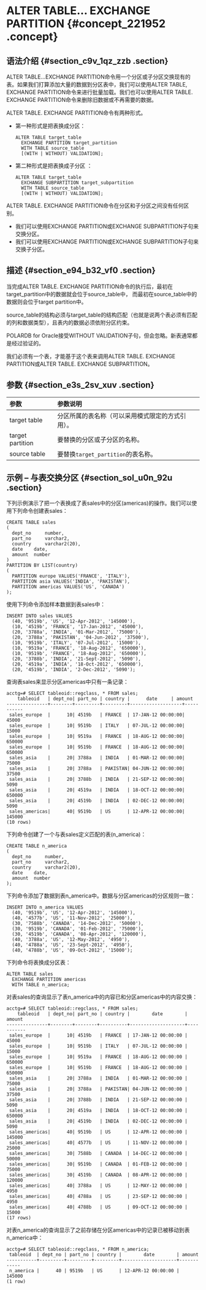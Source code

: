 # ALTER TABLE… EXCHANGE PARTITION {#concept_221952 .concept}

## 语法介绍 {#section_c9v_1qz_zzb .section}

ALTER TABLE...EXCHANGE PARTITION命令用一个分区或子分区交换现有的表。如果我们打算添加大量的数据到分区表中，我们可以使用ALTER TABLE, EXCHANGE PARTITION命令来进行批量加载。我们也可以使用ALTER TABLE. EXCHANGE PARTITION命令来删除旧数据或不再需要的数据。

ALTER TABLE. EXCHANGE PARTITION命令有两种形式。

-   第一种形式是把表换成分区：

    ```
    ALTER TABLE target_table 
      EXCHANGE PARTITION target_partition 
      WITH TABLE source_table 
      [(WITH | WITHOUT) VALIDATION];
    ```

-   第二种形式是把表换成子分区 ：

    ```
    ALTER TABLE target_table 
      EXCHANGE SUBPARTITION target_subpartition 
      WITH TABLE source_table 
      [(WITH | WITHOUT) VALIDATION];
    ```


ALTER TABLE. EXCHANGE PARTITION命令在分区和子分区之间没有任何区别。

-   我们可以使用EXCHANGE PARTITION或EXCHANGE SUBPARTITION子句来交换分区。
-   我们可以使用EXCHANGE PARTITION或EXCHANGE SUBPARTITION子句来交换子分区。

## 描述 {#section_e94_b32_vf0 .section}

当完成ALTER TABLE. EXCHANGE PARTITION命令的执行后，最初在target\_partition中的数据就会位于source\_table中， 而最初在source\_table中的数据则会位于target partition中。

source\_table的结构必须与target\_table的结构匹配（也就是说两个表必须有匹配的列和数据类型），且表内的数据必须依附分区约束。

POLARDB for Oracle接受WITHOUT VALIDATION子句，但会忽略。新表通常都是经过验证的。

我们必须有一个表，才能基于这个表来调用ALTER TABLE. EXCHANGE PARTITION或ALTER TABLE. EXCHANGE SUBPARTITION。

## 参数 {#section_e3s_2sv_xuv .section}

|参数|参数说明|
|:-|:---|
|target table|分区所属的表名称（可以采用模式限定的方式引用）。|
|target partition|要替换的分区或子分区的名称。|
|source table|要替换`target_partition`的表名称。|

## 示例 – 与表交换分区 {#section_sol_u0n_92u .section}

下列示例演示了把一个表换成了表sales中的分区\(americas\)的操作。我们可以使用下列命令创建表sales：

```
CREATE TABLE sales
(
  dept_no     number,   
  part_no     varchar2,
  country     varchar2(20),
  date    date,
  amount  number
)
PARTITION BY LIST(country)
(
  PARTITION europe VALUES('FRANCE', 'ITALY'),
  PARTITION asia VALUES('INDIA', 'PAKISTAN'),
  PARTITION americas VALUES('US', 'CANADA')
);
```

使用下列命令添加样本数据到表sales中：

```
INSERT INTO sales VALUES
  (40, '9519b', 'US', '12-Apr-2012', '145000'),
  (10, '4519b', 'FRANCE', '17-Jan-2012', '45000'),
  (20, '3788a', 'INDIA', '01-Mar-2012', '75000'),
  (20, '3788a', 'PAKISTAN', '04-Jun-2012', '37500'),
  (10, '9519b', 'ITALY', '07-Jul-2012', '15000'),
  (10, '9519a', 'FRANCE', '18-Aug-2012', '650000'),
  (10, '9519b', 'FRANCE', '18-Aug-2012', '650000'),
  (20, '3788b', 'INDIA', '21-Sept-2012', '5090'),
  (20, '4519a', 'INDIA', '18-Oct-2012', '650000'),
  (20, '4519b', 'INDIA', '2-Dec-2012', '5090');
```

查询表sales来显示分区americas中只有一条记录：

```
acctg=# SELECT tableoid::regclass, * FROM sales;
    tableoid   | dept_no| part_no | country |      date     | amount 
---------------+--------+---------+---------+-------------------+-----------
 sales_europe  |      10| 4519b   | FRANCE  | 17-JAN-12 00:00:00|      45000
 sales_europe  |      10| 9519b   | ITALY   | 07-JUL-12 00:00:00|      15000
 sales_europe  |      10| 9519a   | FRANCE  | 18-AUG-12 00:00:00|     650000
 sales_europe  |      10| 9519b   | FRANCE  | 18-AUG-12 00:00:00|     650000
 sales_asia    |      20| 3788a   | INDIA   | 01-MAR-12 00:00:00|      75000
 sales_asia    |      20| 3788a   | PAKISTAN| 04-JUN-12 00:00:00|      37500
 sales_asia    |      20| 3788b   | INDIA   | 21-SEP-12 00:00:00|       5090
 sales_asia    |      20| 4519a   | INDIA   | 18-OCT-12 00:00:00|     650000
 sales_asia    |      20| 4519b   | INDIA   | 02-DEC-12 00:00:00|       5090
 sales_americas|      40| 9519b   | US      | 12-APR-12 00:00:00|     145000
(10 rows)
```

下列命令创建了一个与表sales定义匹配的表\(n\_america\)：

```
CREATE TABLE n_america
(
  dept_no     number,   
  part_no     varchar2,
  country     varchar2(20),
  date    date,
  amount  number
);
```

下列命令添加了数据到表n\_america中。数据与分区americas的分区规则一致：

```
INSERT INTO n_america VALUES
  (40, '9519b', 'US', '12-Apr-2012', '145000'),
  (40, '4577b', 'US', '11-Nov-2012', '25000'),
  (30, '7588b', 'CANADA', '14-Dec-2012', '50000'),
  (30, '9519b', 'CANADA', '01-Feb-2012', '75000'),
  (30, '4519b', 'CANADA', '08-Apr-2012', '120000'),
  (40, '3788a', 'US', '12-May-2012', '4950'),
  (40, '4788a', 'US', '23-Sept-2012', '4950'),
  (40, '4788b', 'US', '09-Oct-2012', '15000');
```

下列命令将表换成分区表：

```
ALTER TABLE sales 
  EXCHANGE PARTITION americas 
  WITH TABLE n_america; 
```

对表sales的查询显示了表n\_america中的内容已和分区americas中的内容交换：

```
acctg=# SELECT tableoid::regclass, * FROM sales;
    tableoid   | dept_no| part_no | country |        date        | amount 
---------------+--------+--------+----------+--------------------+-----------
 sales_europe  |      10| 4519b   | FRANCE  | 17-JAN-12 00:00:00 |      45000
 sales_europe  |      10| 9519b   | ITALY   | 07-JUL-12 00:00:00 |      15000
 sales_europe  |      10| 9519a   | FRANCE  | 18-AUG-12 00:00:00 |     650000
 sales_europe  |      10| 9519b   | FRANCE  | 18-AUG-12 00:00:00 |     650000
 sales_asia    |      20| 3788a   | INDIA   | 01-MAR-12 00:00:00 |      75000
 sales_asia    |      20| 3788a   | PAKISTAN| 04-JUN-12 00:00:00 |      37500
 sales_asia    |      20| 3788b   | INDIA   | 21-SEP-12 00:00:00 |       5090
 sales_asia    |      20| 4519a   | INDIA   | 18-OCT-12 00:00:00 |     650000
 sales_asia    |      20| 4519b   | INDIA   | 02-DEC-12 00:00:00 |       5090
 sales_americas|      40| 9519b   | US      | 12-APR-12 00:00:00 |     145000
 sales_americas|      40| 4577b   | US      | 11-NOV-12 00:00:00 |      25000
 sales_americas|      30| 7588b   | CANADA  | 14-DEC-12 00:00:00 |      50000
 sales_americas|      30| 9519b   | CANADA  | 01-FEB-12 00:00:00 |      75000
 sales_americas|      30| 4519b   | CANADA  | 08-APR-12 00:00:00 |     120000
 sales_americas|      40| 3788a   | US      | 12-MAY-12 00:00:00 |       4950
 sales_americas|      40| 4788a   | US      | 23-SEP-12 00:00:00 |       4950
 sales_americas|      40| 4788b   | US      | 09-OCT-12 00:00:00 |      15000
(17 rows)
```

对表n\_america的查询显示了之前存储在分区americas中的记录已被移动到表n\_america中：

```
acctg=# SELECT tableoid::regclass, * FROM n_america;
 tableoid  | dept_no | part_no | country |        date        | amount 
-----------+---------+---------+---------+--------------------+------------
 n_america |      40 | 9519b   | US      | 12-APR-12 00:00:00 |     145000
(1 row)
```

